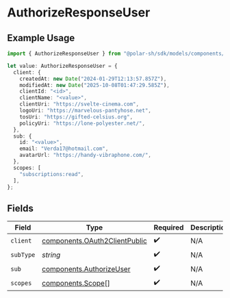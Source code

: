 # AuthorizeResponseUser

## Example Usage

```typescript
import { AuthorizeResponseUser } from "@polar-sh/sdk/models/components/authorizeresponseuser.js";

let value: AuthorizeResponseUser = {
  client: {
    createdAt: new Date("2024-01-29T12:13:57.857Z"),
    modifiedAt: new Date("2025-10-08T01:47:29.585Z"),
    clientId: "<id>",
    clientName: "<value>",
    clientUri: "https://svelte-cinema.com",
    logoUri: "https://marvelous-pantyhose.net",
    tosUri: "https://gifted-celsius.org",
    policyUri: "https://lone-polyester.net/",
  },
  sub: {
    id: "<value>",
    email: "Verda17@hotmail.com",
    avatarUrl: "https://handy-vibraphone.com/",
  },
  scopes: [
    "subscriptions:read",
  ],
};
```

## Fields

| Field                                                                          | Type                                                                           | Required                                                                       | Description                                                                    |
| ------------------------------------------------------------------------------ | ------------------------------------------------------------------------------ | ------------------------------------------------------------------------------ | ------------------------------------------------------------------------------ |
| `client`                                                                       | [components.OAuth2ClientPublic](../../models/components/oauth2clientpublic.md) | :heavy_check_mark:                                                             | N/A                                                                            |
| `subType`                                                                      | *string*                                                                       | :heavy_check_mark:                                                             | N/A                                                                            |
| `sub`                                                                          | [components.AuthorizeUser](../../models/components/authorizeuser.md)           | :heavy_check_mark:                                                             | N/A                                                                            |
| `scopes`                                                                       | [components.Scope](../../models/components/scope.md)[]                         | :heavy_check_mark:                                                             | N/A                                                                            |